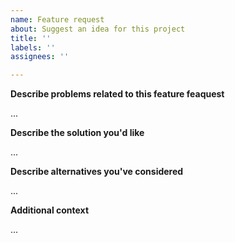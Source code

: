 ```yaml
---
name: Feature request
about: Suggest an idea for this project
title: ''
labels: ''
assignees: ''

---
```


**Describe problems related to this feature feaquest**

...

**Describe the solution you'd like**

...

**Describe alternatives you've considered**

...

**Additional context**

...
